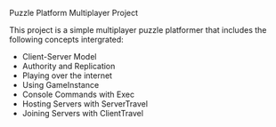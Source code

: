 Puzzle Platform Multiplayer Project

This project is a simple multiplayer puzzle platformer that includes the following concepts intergrated:
- Client-Server Model
- Authority and Replication
- Playing over the internet
- Using GameInstance
- Console Commands with Exec
- Hosting Servers with ServerTravel
- Joining Servers with ClientTravel
